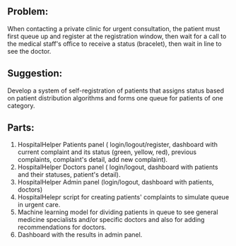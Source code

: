 ## Problem:
When contacting a private clinic for urgent consultation, the patient must first queue up and register at the registration window, then wait for a call to the medical staff's office to receive a status (bracelet), then wait in line to see the doctor.

## Suggestion:
Develop a system of self-registration of patients that assigns status based on patient distribution algorithms and forms one queue for patients of one category.

## Parts:
1. HospitalHelper Patients panel ( login/logout/register, dashboard with current complaint and its status (green, yellow, red), previous complaints, complaint's detail, add new complaint).
2. HospitalHelper Doctors panel ( login/logout, dashboard with patients and their statuses, patient's detail).
3. HospitalHelper Admin panel (login/logout, dashboard with patients, doctors)
4. HospitalHelepr script for creating patients' complaints to simulate queue in urgent care.
5. Machine learning model for dividing patients in queue to see general medicine specialists and/or specific doctors and also for adding recommendations for doctors.
6. Dashboard with the results in admin panel.

